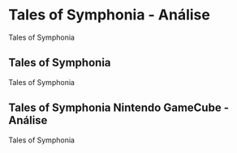 ---
---

# Tales of Symphonia - Análise

Tales of Symphonia

## Tales of Symphonia

Tales of Symphonia

## Tales of Symphonia Nintendo GameCube - Análise

Tales of Symphonia

